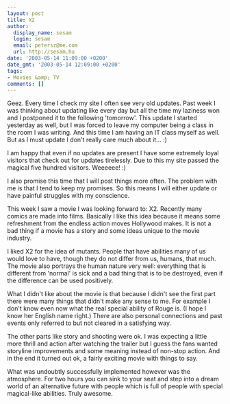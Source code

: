 ```yaml
---
layout: post
title: X2
author:
  display_name: sesam
  login: sesam
  email: petersz@me.com
  url: http://sesam.hu
date: '2003-05-14 11:09:00 +0200'
date_gmt: '2003-05-14 12:09:00 +0200'
tags:
- Movies &amp; TV
comments: []
---
```


Geez. Every time I check my site I often see very old updates. Past week I was thinking about updating like every day but all the time my laziness won and I postponed it to the following 'tomorrow'. This update I started yesterday as well, but I was forced to leave my computer being a class in the room I was writing. And this time I am having an IT class myself as well. But as I must update I don't really care much about it... :) 

I am happy that even if no updates are present I have some extremely loyal visitors that check out for updates tirelessly. Due to this my site passed the magical five hundred visitors. Weeeeee! :)

I also promise this time that I will post things more often. The problem with me is that I tend to keep my promises. So this means I will either update or have painful struggles with my conscience.

This week I saw a movie I was looking forward to: X2. Recently many comics are made into films. Basically I like this idea because it means some refreshment from the endless action moves Hollywood makes. It is not a bad thing if a movie has a story and some ideas unique to the movie industry.

I liked X2 for the idea of mutants. People that have abilities many of us would love to have, though they do not differ from us, humans, that much. The movie also portrays the human nature very well: everything that is different from 'normal' is sick and a bad thing that is to be destroyed, even if the difference can be used positively.

What I didn't like about the movie is that because I didn't see the first part there were many things that didn't make any sense to me. For example I don't know even now what the real special ability of Rouge is. (I hope I know her English name right.) There are also personal connections and past events only referred to but not cleared in a satisfying way.

The other parts like story and shooting were ok. I was expecting a little more thrill and action after watching the trailer but I guess the fans wanted storyline improvements and some meaning instead of non-stop action. And in the end it turned out ok, a fairly exciting movie with things to say.

What was undoubtly successfully implemented however was the atmosphere. For two hours you can sink to your seat and step into a dream world of an alternative future with people which is full of people with special magical-like abilities. Truly awesome.
